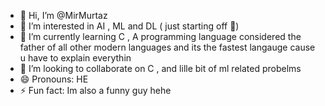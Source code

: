 - 👋 Hi, I’m @MirMurtaz
- 👀 I’m interested in AI , ML and DL ( just starting off  🙂)   
- 🌱 I’m currently learning C , A programming language considered the father of all other modern languages and its the fastest langauge cause u have to explain everythin   
- 💞️ I’m looking to collaborate on C , and lille bit of ml related probelms 
- 😄 Pronouns: HE 
- ⚡ Fun fact: Im also a funny guy hehe 

<!---
MirMurtaz/MirMurtaz is a ✨ special ✨ repository because its `README.md` (this file) appears on your GitHub profile.
You can click the Preview link to take a look at your changes.
--->
